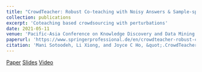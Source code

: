 ```yaml
---
title: "CrowdTeacher: Robust Co-teaching with Noisy Answers & Sample-specific Perturbations for Tabular Data"
collection: publications
excerpt: 'Coteaching based crowdsourcing with perturbations'
date: 2021-05-11
venue: 'Pacific-Asia Conference on Knowledge Discovery and Data Mining (PAKDD) 2021'
paperurl: 'https://www.springerprofessional.de/en/crowdteacher-robust-co-teaching-with-noisy-answers-and-sample-sp/19145500'
citation: 'Mani Sotoodeh, Li Xiong, and Joyce C Ho, &quot;.CrowdTeacher: Robust Co-teaching with Noisy Answers & Sample-specific Perturbations for Tabular Data, Pacific-Asia Conference on Knowledge Discovery and Data Mining (PAKDD) 2021 .'
---
```

[Paper](https://www.springerprofessional.de/en/crowdteacher-robust-co-teaching-with-noisy-answers-and-sample-sp/19145500)
[Slides](https://drive.google.com/file/d/1SAHBt7WGI3IY8TlQbHVl6n4VUhS90rgF/view?usp=sharing)
[Video](https://youtu.be/qzcYP2SVN7A)

 
